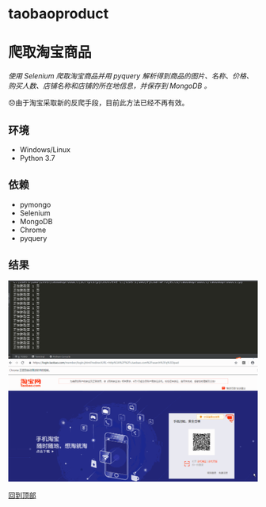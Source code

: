 # taobaoproduct
# 爬取淘宝商品

_使用 Selenium 爬取淘宝商品并用 pyquery 解析得到商品的图片、名称、价格、购买人数、店铺名称和店铺的所在地信息，并保存到 MongoDB 。_

:disappointed:由于淘宝采取新的反爬手段，目前此方法已经不再有效。

## 环境
* Windows/Linux
* Python 3.7
## 依赖
* pymongo
* Selenium
* MongoDB
* Chrome
* pyquery

 ## 结果
 ![](https://github.com/gxlibra/taobaoproduct/blob/master/taobao1.PNG)
 ![](https://github.com/gxlibra/taobaoproduct/blob/master/taobao2.gif)
 
 
 
 
 
 
 
 
 
 
 
 [回到顶部](#readme)
